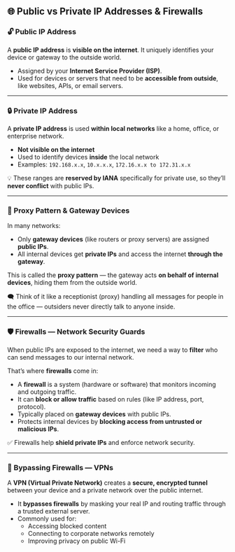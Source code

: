 ## 🌐 Public vs Private IP Addresses & Firewalls

### 🔓 Public IP Address
A **public IP address** is **visible on the internet**. It uniquely identifies your device or gateway to the outside world.

- Assigned by your **Internet Service Provider (ISP)**.
- Used for devices or servers that need to be **accessible from outside**, like websites, APIs, or email servers.

---

### 🔒 Private IP Address
A **private IP address** is used **within local networks** like a home, office, or enterprise network.

- **Not visible on the internet**
- Used to identify devices **inside** the local network
- Examples: `192.168.x.x`, `10.x.x.x`, `172.16.x.x to 172.31.x.x`

💡 These ranges are **reserved by IANA** specifically for private use, so they’ll **never conflict** with public IPs.

---

### 🧩 Proxy Pattern & Gateway Devices

In many networks:
- Only **gateway devices** (like routers or proxy servers) are assigned **public IPs**.
- All internal devices get **private IPs** and access the internet **through the gateway**.

This is called the **proxy pattern** — the gateway acts **on behalf of internal devices**, hiding them from the outside world.

🗨️ Think of it like a receptionist (proxy) handling all messages for people in the office — outsiders never directly talk to anyone inside.

---

### 🛡️ Firewalls — Network Security Guards

When public IPs are exposed to the internet, we need a way to **filter** who can send messages to our internal network.

That’s where **firewalls** come in:

- A **firewall** is a system (hardware or software) that monitors incoming and outgoing traffic.
- It can **block or allow traffic** based on rules (like IP address, port, protocol).
- Typically placed on **gateway devices** with public IPs.
- Protects internal devices by **blocking access from untrusted or malicious IPs**.

✅ Firewalls help **shield private IPs** and enforce network security.

---

### 🔐 Bypassing Firewalls — VPNs

A **VPN (Virtual Private Network)** creates a **secure, encrypted tunnel** between your device and a private network over the public internet.

- It **bypasses firewalls** by masking your real IP and routing traffic through a trusted external server.
- Commonly used for:
  - Accessing blocked content
  - Connecting to corporate networks remotely
  - Improving privacy on public Wi-Fi
